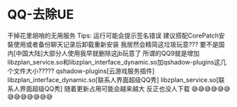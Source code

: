 # QQ-去除UE 
干掉花里胡哨的无用服务
Tips: 运行可能会提示签名错误 建议搭配CorePatch安裝使用或者备份聊天记录后卸载重新安装
我居然会精简这垃圾玩意???
要不是国内[中国大陆]大部分人使用我早就删除这jb玩意了
所谓的QQ9就是增加libzplan_service.so和libzplan_interface_dynamic.so加qshadow-plugins这几个文件大小?????
qshadow-plugins[云游戏服务插件]
libzplan_interface_dynamic.so[联系人界面超级QQ秀]
libzplan_service.so[联系人界面超级QQ秀]
随着更新占用可能会越来越大
反正也没人下载
😅😅😅😅😅😅😅😅😅😅😅😅😅

